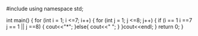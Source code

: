 #include <iostream>
using namespace std;

int main() {
   for (int i = 1; i <=7; i++) {
        for (int j = 1; j <=8; j++) {
            if (i == 1  i ==7  j == 1 || j ==8) {
                 cout<<"*";
        }else{
            cout<<" ";
        }
    }cout<<endl;
   }
    return 0;
}
